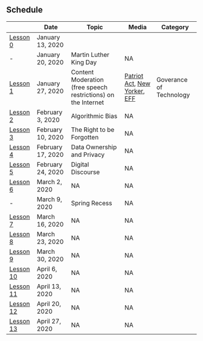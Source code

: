 ## Schedule 

| |Date | Topic | Media| Category|
|---	|---	|---	|---	| --- |
|[Lesson 0](lessons/lesson0.md)| January 13, 2020 |
|-| January 20, 2020 | Martin Luther King Day | NA |
|[Lesson 1](https://duckduckgo.com)| January 27, 2020 | Content Moderation (free speech restrictions)  on the Internet| [Patriot Act](https://www.youtube.com/watch?v=5CQ5-NMzG8s), [New Yorker](https://www.newyorker.com/news/q-and-a/the-underworld-of-online-content-moderation), [EFF](https://www.eff.org/deeplinks/2019/04/content-moderation-broken-let-us-count-ways)| Goverance of Technology |
|[Lesson 2](https://duckduckgo.com)| February 3, 2020 | Algorithmic Bias | NA |
|[Lesson 3](https://duckduckgo.com)| February 10, 2020 | The Right to be Forgotten | NA |
|[Lesson 4](https://duckduckgo.com)| February 17, 2020 | Data Ownership and Privacy | NA |
|[Lesson 5](https://duckduckgo.com)| February 24, 2020 | Digital Discourse | NA |
|[Lesson 6](https://duckduckgo.com)| March 2, 2020 | NA | NA |
|-| March 9, 2020 | Spring Recess | NA |
|[Lesson 7](https://duckduckgo.com)| March 16, 2020 | NA | NA |
|[Lesson 8](https://duckduckgo.com)| March 23, 2020 | NA | NA |
|[Lesson 9](https://duckduckgo.com)| March 30, 2020 | NA | NA |
|[Lesson 10](https://duckduckgo.com)| April 6, 2020 | NA | NA |
|[Lesson 11](https://duckduckgo.com)| April 13, 2020 | NA | NA |
|[Lesson 12](https://duckduckgo.com)| April 20, 2020 | NA | NA |
|[Lesson 13](https://duckduckgo.com)| April 27, 2020 | NA | NA |